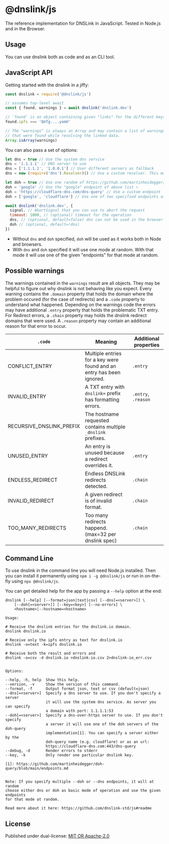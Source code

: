 # @dnslink/js

The reference implementation for DNSLink in JavaScript. Tested in Node.js and in the Browser.

## Usage

You can use dnslink both as code and as an CLI tool.

## JavaScript API

Getting started with the dnslink in a jiffy:

```javascript
const dnslink = require('@dnslink/js')

// assumes top-level await
const { found, warnings } = await dnslink('dnslink.dev')

// `found` is an object containing given "links" for the different keys
found.ipfs === 'QmTg....yomU'

// The "warnings" is always an Array and may contain a list of warnings (misconfiguration)
// that were found while resolving the linked data.
Array.isArray(warnings)
```

You can also pass a set of options: 

```javascript
let dns = true // Use the system dns service
dns = '1.1.1.1' // DNS server to use
dns = ['1.1.1.1', '1.0.0.1'] // User different servers as fallback
dns = new (require('dns').Resolver)() // Use a custom resolver. This may speed up things if you do many requests

let doh = true // Use one random of https://github.com/martinheidegger/doh-query/blob/main/endpoints.md endpoints
doh = 'google' // Use the "google" endpoint of above list ↑
doh = 'https://cloudflare-dns.com/dns-query' // Use a custom endpoint
doh = ['google', 'cloudflare'] // Use one of two specified endpoints at random

await dnslink('dnslink.dev', {
  signal, // AbortSignal that you can use to abort the request
  timeout: 1000, // (optional) timeout for the operation
  dns, // (optional, default=false) dns can not be used in the browser!
  doh // (optional, default=!dns)
})
```

- Without `dns` and `doh` specified, `doh` will be used as it works both in Node and browsers.
- With `dns` and `doh` specified it will use one mode at random. With that mode it will use one of
    the given "endpoints" for that mode at random.

## Possible warnings

The warnings contained in the `warnings` result are all objects. They may be helpful to figure out why
dnslink is not behaving like you expect. Every warning contains the `.domain` property that holds the
domain where the problem occured (for the case of redirects) and a `.code` property to understand what
happened. Depending on the warnings code the errors may have additional `.entry` property that holds
the problematic TXT entry. For Redirect errors, a `.chain` property may holds the dnslink redirect
domains that were used. A `.reason` property may contain an additional reason for that error to occur.

| `.code`                  | Meaning                                                              | Additional properties |
|--------------------------|----------------------------------------------------------------------|-----------------------|
| CONFLICT_ENTRY           | Multiple entries for a key were found and an entry has been ignored. | `.entry`              |
| INVALID_ENTRY            | A TXT entry with `dnslink=` prefix has formatting errors.            | `.entry`, `.reason`   |
| RECURSIVE_DNSLINK_PREFIX | The hostname requested contains multiple `_dnslink` prefixes.        |                       |
| UNUSED_ENTRY             | An entry is unused because a redirect overrides it.                  | `.entry`              |
| ENDLESS_REDIRECT         | Endless DNSLink redirects detected.                                  | `.chain`              |
| INVALID_REDIRECT         | A given redirect is of invalid format.                               | `.chain`              |
| TOO_MANY_REDIRECTS       | Too many redirects happend. (max=32 per dnslink spec)                | `.chain`              |

## Command Line

To use dnslink in the command line you will need Node.js installed. Then
you can install it permanently using `npm i -g @dnslink/js` or run in on-the-fly
using `npx @dnslink/js`.

You can get detailed help for the app by passing a `--help` option at the end:

```
dnslink [--help] [--format=json|text|csv] [--dns[=<server>]] \
    [--doh[=<server>]] [--key=<key>] [--no-errors] \
    <hostname>|--hostname=<hostname>

Usage:

# Receive the dnslink entries for the dnslink.io domain.
dnslink dnslink.io

# Receive only the ipfs entry as text for dnslink.io
dnslink -o=text -k=ipfs dnslink.io

# Receive both the result and errors and 
dnslink -o=csv -d dnslink.io >dnslink-io.csv 2>dnslink-io_err.csv


Options:

--help, -h, help  Show this help.
--version, -v     Show the version of this command.
--format, -f      Output format json, text or csv (default=json)
--dns[=<server>]  Specify a dns server to use. If you don't specify a server
                  it will use the system dns service. As server you can specify
                  a domain with port: 1.1.1.1:53
--doh[=<server>]  Specify a dns-over-https server to use. If you don't specify
                  a server it will use one of the doh servers of the doh-query
                  implementation[1]. You can specify a server either by the 
                  doh-query name (e.g. cloudflare) or as an url:
                  https://cloudflare-dns.com:443/dns-query
--debug, -d       Render errors to stderr
--key, -k         Only render one particular dnslink key.

[1]: https://github.com/martinheidegger/doh-query/blob/main/endpoints.md


Note: If you specify multiple --doh or --dns endpoints, it will at random
choose either dns or doh as basic mode of operation and use the given endpoints
for that mode at random.

Read more about it here: https://github.com/dnslink-std/js#readme
```

## License

Published under dual-license: [MIT OR Apache-2.0](./LICENSE)
